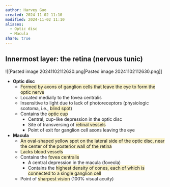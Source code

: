```yaml
---
author: Harvey Guo
created: 2024-11-02 11:10
modified: 2024-11-02 11:10
aliases:
  - Optic disc
  - Macula
share: true
---
```

## Innermost layer: the retina (nervous tunic)
![[Pasted image 20241102112630.png|Pasted image 20241102112630.png]]
- **Optic disc**
	- <span style="background:rgba(240, 200, 0, 0.2)">Formed by axons of ganglion cells that leave the eye to form the optic nerve</span>
	- Located medially to the fovea centralis
	- Insensitive to light due to lack of photoreceptors (physiologic scotoma, i.e., <span style="background:rgba(240, 200, 0, 0.2)">blind spot</span>)
	- Contains the <span style="background:rgba(240, 200, 0, 0.2)">optic cup</span>
		- Central, cup-like depression in the optic disc
		- Site of transversing of <span style="background:rgba(240, 200, 0, 0.2)">retinal vessels</span>
		- Point of exit for ganglion cell axons leaving the eye
- **Macula**
	- <span style="background:rgba(240, 200, 0, 0.2)">An oval-shaped yellow spot on the lateral side of the optic disc, near the center of the posterior wall of the retina</span>
	- <span style="background:rgba(240, 200, 0, 0.2)">Lacks blood vessels</span>
	- Contains the <span style="background:rgba(240, 200, 0, 0.2)">fovea centralis</span>
		- A central depression in the macula (foveola)
		- Contains the <span style="background:rgba(240, 200, 0, 0.2)">highest density of cones, each of which is connected to a single ganglion cell</span>
	- Point of <span style="background:rgba(240, 200, 0, 0.2)">sharpest vision</span> (100% visual acuity)

